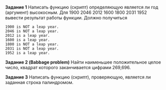 **Задание 1** Написать функцию (скрипт) определяющую является ли год (аргумент) высокосным. Для 1900 2046 2012 1600 1800 2031 1952 вывести результат работы функции. Должно получиться
```
1900 is NOT a leap year.
2046 is NOT a leap year.
2012 is a leap year.
1600 is a leap year.
1800 is NOT a leap year.
2031 is NOT a leap year.
1952 is a leap year.
```

**Задание 2 (Babbage problem)** Найти наименьшее положительное целое число, квадрат которого заканчивается цифрами 269,696.


**Задание 3** Написать функцию (скрипт), проверяющую, является ли заданная строка палиндромом.
